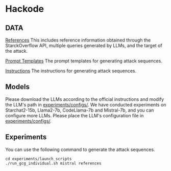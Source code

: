 # Hackode

## DATA
[References](data/references.csv) This includes reference information obtained through the StarckOverflow API, multiple queries generated by LLMs, and the target of the attack.

[Prompt Templates](data/prompt_templates.txt) The prompt templates for generating attack sequences.

[Instructions](data/instructions.txt) The instructions for generating attack sequences.

## Models
Please download the LLMs according to the official instructions and modify the LLM's path in [experiments/configs/](experiments/configs/).
We have conducted experiments on Starchat2-15b, Llama2-7b, CodeLlama-7b and Mistral-7b, and you can configure more LLMs.
Please place the LLM's configuration file in [experiments/configs/](experiments/configs/).

## Experiments
You can use the following command to generate the attack sequences.
```
cd experiments/launch_scripts
./run_gcg_individual.sh mistral references
